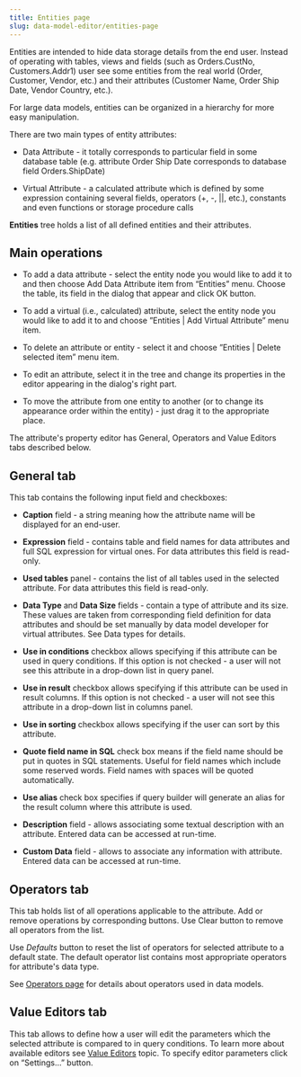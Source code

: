```yaml
---
title: Entities page
slug: data-model-editor/entities-page
---
```



Entities are intended to hide data storage details from the end user. Instead of operating with tables, views and fields (such as Orders.CustNo, Customers.Addr1) user see some entities from the real world (Order, Customer, Vendor, etc.) and their attributes (Customer Name, Order Ship Date, Vendor Country, etc.).

For large data models, entities can be organized in a hierarchy for more easy manipulation.

There are two main types of entity attributes:

* Data Attribute - it totally corresponds to particular field in some database table (e.g. attribute Order Ship Date corresponds to database field Orders.ShipDate)

* Virtual Attribute - a calculated attribute which is defined by some expression containing several fields, operators (+, -, ||, etc.), constants and even functions or storage procedure calls

**Entities** tree holds a list of all defined entities and their attributes.

## Main operations

* To add a data attribute - select the entity node you would like to add it to and then choose Add Data Attribute item from “Entities” menu. Choose the table, its field in the dialog that appear and click OK button.

* To add a virtual (i.e., calculated) attribute, select the entity node you would like to add it to and choose ”Entities | Add Virtual Attribute” menu item.

* To delete an attribute or entity - select it and choose ”Entities | Delete selected item” menu item.

* To edit an attribute, select it in the tree and change its properties in the editor appearing in the dialog's right part.

* To move the attribute from one entity to another (or to change its appearance order within the entity) - just drag it to the appropriate place.

The attribute's property editor has General, Operators and Value Editors tabs described below.

## General tab

This tab contains the following input field and checkboxes:

* **Caption** field - a string meaning how the attribute name will be displayed for an end-user.

* **Expression** field - contains table and field names for data attributes and full SQL expression for virtual ones. For data attributes this field is read-only.

* **Used tables** panel - contains the list of all tables used in the selected attribute. For data attributes this field is read-only.

* **Data Type** and **Data Size** fields - contain a type of attribute and its size. These values are taken from corresponding field definition for data attributes and should be set manually by data model developer for virtual attributes. See Data types for details.

* **Use in conditions** checkbox allows specifying if this attribute can be used in query conditions. If this option is not checked - a user will not see this attribute in a drop-down list in query panel.

* **Use in result** checkbox allows specifying if this attribute can be used in result columns. If this option is not checked - a user will not see this attribute in a drop-down list in columns panel.

* **Use in sorting** checkbox allows specifying if the user can sort by this attribute.

* **Quote field name in SQL** check box means if the field name should be put in quotes in SQL statements. Useful for field names which include some reserved words. Field names with spaces will be quoted automatically.

* **Use alias** check box specifies if query builder will generate an alias for the result column where this attribute is used.

* **Description** field - allows associating some textual description with an attribute. Entered data can be accessed at run-time.

* **Custom Data** field - allows to associate any information with attribute. Entered data can be accessed at run-time.

## Operators tab

This tab holds list of all operations applicable to the attribute. Add or remove operations by corresponding buttons. Use Clear button to remove all operators from the list.

Use *Defaults* button to reset the list of operators for selected attribute to a default state. The default operator list contains most appropriate operators for attribute's data type.

See [Operators page](https://korzh.com/easyquery/docs/data-model-editor/operators-page) for details about operators used in data models.

## Value Editors tab

This tab allows to define how a user will edit the parameters which the selected attribute is compared to in query conditions. To learn more about available editors see [Value Editors](https://korzh.com/easyquery/docs/data-model-editor/value-editors) topic. To specify editor parameters click on “Settings…” button.